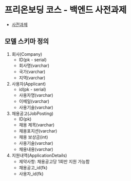 # 프리온보딩 코스 - 백엔드 사전과제
- [사전과제](https://bow-hair-db3.notion.site/5-1850bca26fda4e0ca1410df270c03409)
## 모델 스키마 정의
1. 회사(Company)
    - ID(pk - serial)
    - 회사명(varchar)
    - 국가(varchar)
    - 지역(varchar)
2. 사용자(Applicant)
    - id(pk - serial)
    - 사용자명(varchar)
    - 이메일(varchar)
    - 사용기술(varchar)
3. 채용공고(JobPosting)
    - ID(pk)
    - 채용 제목(varchar)
    - 채용포지션(varchar)
    - 채용 보상금(int)
    - 사용기술(varchar)
    - 채용내용(varchar) 
4. 지원내역(ApplicationDetails)   
    - 제약사항: 채용공고당 1회만 지원 가능함
    - 채용공고_id(fk)
    - 사용자_id(fk)
